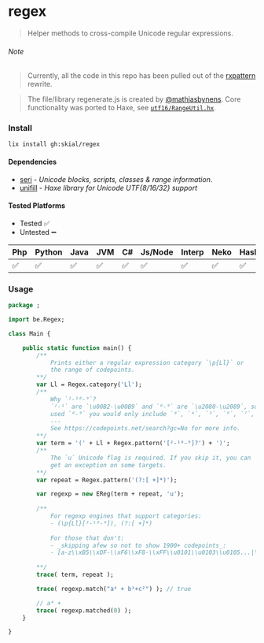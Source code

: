 # regex

> Helper methods to cross-compile Unicode regular expressions.

###### _Note_
> Currently, all the code in this repo has been pulled out of the [rxpattern](https://github.com/skial/rxpattern) rewrite.

> The file/library regenerate.js is created by [@mathiasbynens](https://github.com/mathiasbynens). Core functionality was ported to Haxe, see [`utf16/RangeUtil.hx`](https://github.com/skial/regex/blob/master/src/be/regex/utf16/RangeUtil.hx).

### Install

`lix install gh:skial/regex`

#### Dependencies

- [seri](https://github.com/skial/seri) - _Unicode blocks, scripts, classes & range information_.
- [unifill](https://github.com/skial/unifill) - _Haxe library for Unicode UTF{8/16/32} support_

#### Tested Platforms
- Tested ✅
- Untested ➖

| Php | Python | Java | JVM | C# | Js/Node | Interp | Neko | HashLink | Lua | CPP | Flash
| - | -| - | - | - | -| - | - | - | - | - | - |
| ✅ | ✅ | ✅  | ✅  | ✅ | ✅ | ✅ | ✅  | ✅ | ➖ | ➖ | ➖ |

### Usage

```Haxe
package ;

import be.Regex;

class Main {

    public static function main() {
        /**
            Prints either a regular expression category `\p{Ll}` or
            the range of codepoints.
        **/
        var Ll = Regex.category('Ll');
        /**
            Why `²-¹⁰-⁹`?
            `²-¹` are `\u00B2-\u00B9` and `⁰-⁹` are `\u2080-\u2089`, so if you 
            used `⁰-⁹` you would only include `⁰`, `⁴`, `⁵`, `⁶`, `⁷`, `⁸`, `⁹`.
            ---
            See https://codepoints.net/search?gc=No for more info.
        **/
        var term = '(' + Ll + Regex.pattern('[²-¹⁰-⁹]?') + ')';
        /**
            The `u` Unicode flag is required. If you skip it, you can
            get an exception on some targets.
        **/
        var repeat = Regex.pattern('(?:[ +]*)');

        var regexp = new EReg(term + repeat, 'u');
 
        /**
            For regexp engines that support categories:
            - (\p{Ll}[²-¹⁰-⁹]), (?:[ +]*)
            
            For those that don't:
            - _skipping afew so not to show 1900+ codepoints_:
            - [a-z\\xB5\\xDF-\\xF6\\xF8-\\xFF\\u0101\\u0103\\u0105...|\\uD83A[\\uDD22-\\uDD43]
            
        **/
        trace( term, repeat );

        trace( regexp.match("a⁴ + b³+c²") ); // true

        // a⁴ +
        trace( regexp.matched(0) );
    }

}
```